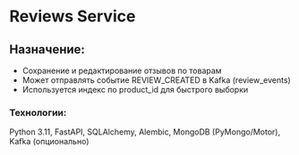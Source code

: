 # Reviews Service

## Назначение:
- Сохранение и редактирование отзывов по товарам
- Может отправлять событие REVIEW_CREATED в Kafka (review_events)
- Используется индекс по product_id для быстрого выборки

### Технологии:
Python 3.11, FastAPI, SQLAlchemy, Alembic, MongoDB (PyMongo/Motor), Kafka (опционально)